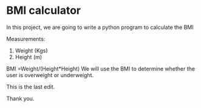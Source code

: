 # BMI calculator
In this project, we are going to write a python program to calculate the BMI

Measurements:
1. Weight (Kgs)
2. Height (m)

BMI =Weight/(Height*Height)
We will use the BMI to determine whether the user is overweight or underweight.

This is the last edit.

Thank you.
